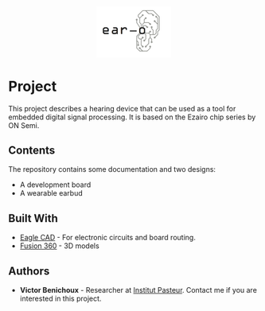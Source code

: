 <p align="center">
<img src="/logo/ear-o_logo.png" title="Github Logo" width=150>
</p>

# Project

This project describes a hearing device that can be used as a tool for embedded digital signal processing. It is based on the Ezairo chip series by ON Semi.


## Contents

The repository contains some documentation and two designs:
* A development board
* A wearable earbud

## Built With

* [Eagle CAD](https://www.autodesk.com/products/eagle/overview) - For electronic circuits and board routing.
* [Fusion 360](https://www.autodesk.com/products/fusion-360/overview) - 3D models

## Authors

* **Victor Benichoux** - Researcher at [Institut Pasteur](https://research.pasteur.fr/en/member/victor-benichoux/). Contact me if you are interested in this project.
